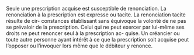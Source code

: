 Seule une prescription acquise est susceptible de renonciation.
La renonciation à la prescription est expresse ou tacite. La renonciation tacite résulte de cir-
constances établissant sans équivoque la volonté de ne pas se prévaloir de la prescription.
Celui qui ne peut exercer par lui-même ses droits ne peut renoncer seul à la prescription ac-
quise.
Un créancier ou toute autre personne ayant intérêt à ce que la prescription soit acquise peut
l’opposer ou l’invoquer lors même que le débiteur y renonce.